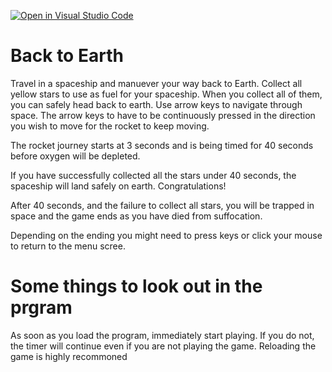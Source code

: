 [![Open in Visual Studio Code](https://classroom.github.com/assets/open-in-vscode-c66648af7eb3fe8bc4f294546bfd86ef473780cde1dea487d3c4ff354943c9ae.svg)](https://classroom.github.com/online_ide?assignment_repo_id=7931423&assignment_repo_type=AssignmentRepo)
# Back to Earth 

Travel in a spaceship and manuever your way back to Earth. Collect all yellow stars to use as fuel for your spaceship. When you collect all of them, you can safely head back to earth. Use arrow keys to navigate through space. The arrow keys to have to be continuously pressed in the direction you wish to move for the rocket to keep moving. 

The rocket journey starts at 3 seconds and is being timed for 40 seconds before oxygen will be depleted. 

If you have successfully collected all the stars under 40 seconds, the spaceship will land safely on earth. Congratulations!

After 40 seconds, and the failure to collect all stars, you will be trapped in space and the game ends as you have died from suffocation. 

Depending on the ending you might need to press keys or click your mouse to return to the menu scree.

# Some things to look out in the prgram

As soon as you load the program, immediately start playing. If you do not, the timer will continue even if you are not playing the game. Reloading the game is highly recommoned
